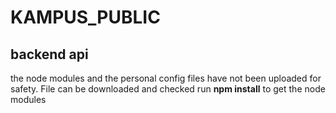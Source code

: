 # KAMPUS_PUBLIC
backend api
---
the node modules and the personal config files have not been uploaded for safety.
File can be downloaded and checked
run **npm install** to get the node modules
